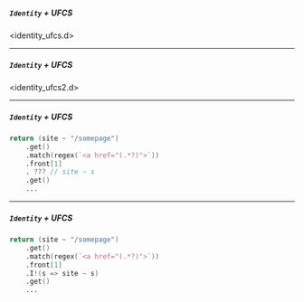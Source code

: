 ##### `Identity` + UFCS

<identity_ufcs.d>

---

##### `Identity` + UFCS

<identity_ufcs2.d>

---

##### `Identity` + UFCS

```d
return (site ~ "/somepage")
    .get()
    .match(regex(`<a href="(.*?)">`))
	.front[1]
	. ??? // site ~ s
	.get()
	...
```

---

##### `Identity` + UFCS

```d
return (site ~ "/somepage")
    .get()
    .match(regex(`<a href="(.*?)">`))
	.front[1]
	.I!(s => site ~ s)
	.get()
	...
```
